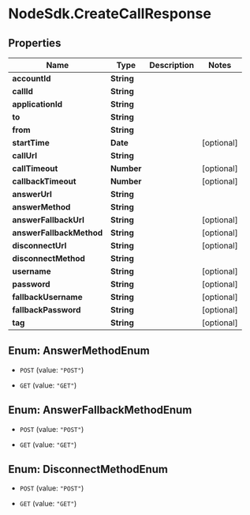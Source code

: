 # NodeSdk.CreateCallResponse

## Properties

Name | Type | Description | Notes
------------ | ------------- | ------------- | -------------
**accountId** | **String** |  | 
**callId** | **String** |  | 
**applicationId** | **String** |  | 
**to** | **String** |  | 
**from** | **String** |  | 
**startTime** | **Date** |  | [optional] 
**callUrl** | **String** |  | 
**callTimeout** | **Number** |  | [optional] 
**callbackTimeout** | **Number** |  | [optional] 
**answerUrl** | **String** |  | 
**answerMethod** | **String** |  | 
**answerFallbackUrl** | **String** |  | [optional] 
**answerFallbackMethod** | **String** |  | [optional] 
**disconnectUrl** | **String** |  | [optional] 
**disconnectMethod** | **String** |  | 
**username** | **String** |  | [optional] 
**password** | **String** |  | [optional] 
**fallbackUsername** | **String** |  | [optional] 
**fallbackPassword** | **String** |  | [optional] 
**tag** | **String** |  | [optional] 



## Enum: AnswerMethodEnum


* `POST` (value: `"POST"`)

* `GET` (value: `"GET"`)





## Enum: AnswerFallbackMethodEnum


* `POST` (value: `"POST"`)

* `GET` (value: `"GET"`)





## Enum: DisconnectMethodEnum


* `POST` (value: `"POST"`)

* `GET` (value: `"GET"`)




